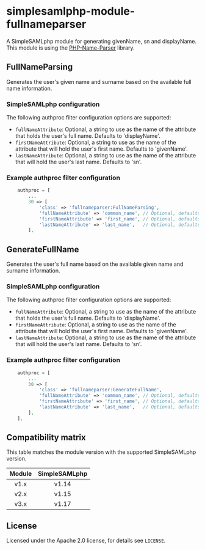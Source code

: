 # simplesamlphp-module-fullnameparser

A SimpleSAMLphp module for generating givenName, sn and displayName.
This module is using the [PHP-Name-Parser](https://github.com/joshfraser/PHP-Name-Parser) library.

## FullNameParsing

Generates the user's given name and surname based on the available full name information.

### SimpleSAMLphp configuration

The following authproc filter configuration options are supported:

* `fullNameAttribute`: Optional, a string to use as the name of the attribute that holds the user's full name. Defaults to 'displayName'.
* `firstNameAttribute`: Optional, a string to use as the name of the attribute that will hold the user's first name. Defaults to 'givenName'.
* `lastNameAttribute`: Optional, a string to use as the name of the attribute that will hold the user's last name. Defaults to 'sn'.

### Example authproc filter configuration

```php
    authproc = [
        ...
        30 => [
            'class' => 'fullnameparser:FullNameParsing',
            'fullNameAttribute' => 'common_name', // Optional, defaults to 'displayName'
            'firstNameAttribute' => 'first_name', // Optional, defaults to 'givenName'
            'lastNameAttribute' => 'last_name',   // Optional, defaults to 'sn'
        ],
```

## GenerateFullName

Generates the user's full name based on the available given name and surname information.

### SimpleSAMLphp configuration

The following authproc filter configuration options are supported:

* `fullNameAttribute`: Optional, a string to use as the name of the attribute that holds the user's full name. Defaults to 'displayName'.
* `firstNameAttribute`: Optional, a string to use as the name of the attribute that will hold the user's first name. Defaults to 'givenName'.
* `lastNameAttribute`: Optional, a string to use as the name of the attribute that will hold the user's last name. Defaults to 'sn'.

### Example authproc filter configuration

```php
    authproc = [
        ...
        30 => [
            'class' => 'fullnameparser:GenerateFullName',
            'fullNameAttribute' => 'common_name', // Optional, defaults to 'displayName'
            'firstNameAttribute' => 'first_name', // Optional, defaults to 'givenName'
            'lastNameAttribute' => 'last_name',   // Optional, defaults to 'sn'
        ],
    ],
```

## Compatibility matrix

This table matches the module version with the supported SimpleSAMLphp version.

| Module |  SimpleSAMLphp |
|:------:|:--------------:|
| v1.x   | v1.14          |
| v2.x   | v1.15          |
| v3.x   | v1.17          |

## License

Licensed under the Apache 2.0 license, for details see `LICENSE`.

